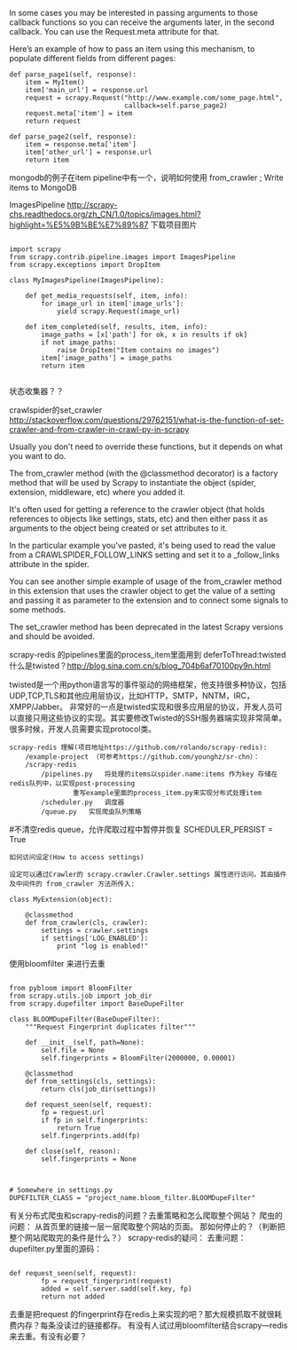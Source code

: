 In some cases you may be interested in passing arguments to those callback functions so you can receive the arguments later, in the second callback. You can use the Request.meta attribute for that.

Here’s an example of how to pass an item using this mechanism, to populate different fields from different pages:
```
def parse_page1(self, response):
    item = MyItem()
    item['main_url'] = response.url
    request = scrapy.Request("http://www.example.com/some_page.html",
                             callback=self.parse_page2)
    request.meta['item'] = item
    return request

def parse_page2(self, response):
    item = response.meta['item']
    item['other_url'] = response.url
    return item
```

mongodb的例子在item pipeline中有一个，说明如何使用 from_crawler ;         Write items to MongoDB

ImagesPipeline
http://scrapy-chs.readthedocs.org/zh_CN/1.0/topics/images.html?highlight=%E5%9B%BE%E7%89%87
下载项目图片

```

import scrapy
from scrapy.contrib.pipeline.images import ImagesPipeline
from scrapy.exceptions import DropItem

class MyImagesPipeline(ImagesPipeline):

    def get_media_requests(self, item, info):
        for image_url in item['image_urls']:
            yield scrapy.Request(image_url)

    def item_completed(self, results, item, info):
        image_paths = [x['path'] for ok, x in results if ok]
        if not image_paths:
            raise DropItem("Item contains no images")
        item['image_paths'] = image_paths
        return item


```

状态收集器？？

crawlspider的set_crawler	http://stackoverflow.com/questions/29762151/what-is-the-function-of-set-crawler-and-from-crawler-in-crawl-py-in-scrapy

Usually you don't need to override these functions, but it depends on what you want to do.

The from_crawler method (with the @classmethod decorator) is a factory method that will be used by Scrapy to instantiate the object (spider, extension, middleware, etc) where you added it.

It's often used for getting a reference to the crawler object (that holds references to objects like settings, stats, etc) and then either pass it as arguments to the object being created or set attributes to it.

In the particular example you've pasted, it's being used to read the value from a CRAWLSPIDER_FOLLOW_LINKS setting and set it to a _follow_links attribute in the spider.

You can see another simple example of usage of the from_crawler method in this extension that uses the crawler object to get the value of a setting and passing it as parameter to the extension and to connect some signals to some methods.

The set_crawler method has been deprecated in the latest Scrapy versions and should be avoided.


scrapy-redis 的pipelines里面的process_item里面用到
deferToThread:twisted
什么是twisted？http://blog.sina.com.cn/s/blog_704b6af70100py9n.html

twisted是一个用python语言写的事件驱动的网络框架，他支持很多种协议，包括UDP,TCP,TLS和其他应用层协议，比如HTTP，SMTP，NNTM，IRC，XMPP/Jabber。 非常好的一点是twisted实现和很多应用层的协议，开发人员可以直接只用这些协议的实现。其实要修改Twisted的SSH服务器端实现非常简单。很多时候，开发人员需要实现protocol类。

```
scrapy-redis 理解(项目地址https://github.com/rolando/scrapy-redis):
	/example-project （可参考https://github.com/younghz/sr-chn）：
	/scrapy-redis
		/pipelines.py	将处理的items以spider.name:items 作为key 存储在redis队列中，以实现post-processing
				重写example里面的process_item.py来实现分布式处理item
		/scheduler.py	调度器
		/queue.py	实现爬虫队列策略

```
#不清空redis queue，允许爬取过程中暂停并恢复
SCHEDULER_PERSIST = True


```
如何访问设定(How to access settings)

设定可以通过Crawler的 scrapy.crawler.Crawler.settings 属性进行访问。其由插件及中间件的 from_crawler 方法所传入:

class MyExtension(object):

    @classmethod
    def from_crawler(cls, crawler):
        settings = crawler.settings
        if settings['LOG_ENABLED']:
            print "log is enabled!"

```

使用bloomfilter 来进行去重

```

from pybloom import BloomFilter
from scrapy.utils.job import job_dir
from scrapy.dupefilter import BaseDupeFilter

class BLOOMDupeFilter(BaseDupeFilter):
    """Request Fingerprint duplicates filter"""

    def __init__(self, path=None):
        self.file = None
        self.fingerprints = BloomFilter(2000000, 0.00001)

    @classmethod
    def from_settings(cls, settings):
        return cls(job_dir(settings))

    def request_seen(self, request):
        fp = request.url
        if fp in self.fingerprints:
            return True
        self.fingerprints.add(fp)

    def close(self, reason):
        self.fingerprints = None



# Somewhere in settings.py
DUPEFILTER_CLASS = "project_name.bloom_filter.BLOOMDupeFilter"

```


有关分布式爬虫和scrapy-redis的问题？去重策略和怎么爬取整个网站？
爬虫的问题：
从首页里的链接一层一层爬取整个网站的页面。
那如何停止的？（判断把整个网站爬取完的条件是什么？）
scrapy-redis的疑问：
去重问题：
dupefilter.py里面的源码：
```

def request_seen(self, request):
        fp = request_fingerprint(request)
        added = self.server.sadd(self.key, fp)
        return not added
```

去重是把request 的fingerprint存在redis上来实现的吧？那大规模抓取不就很耗费内存？每条没读过的链接都存。
有没有人试过用bloomfilter结合scrapy—redis来去重。有没有必要？

